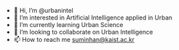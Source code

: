 - 👋 Hi, I’m @urbanintel
- 👀 I’m interested in Artificial Intelligence applied in Urban
- 🌱 I’m currently learning Urban Science
- 💞️ I’m looking to collaborate on Urban Intelligence
- 📫 How to reach me suminhan@kaist.ac.kr

<!---
urbanintel/urbanintel is a ✨ special ✨ repository because its `README.md` (this file) appears on your GitHub profile.
You can click the Preview link to take a look at your changes.
--->
